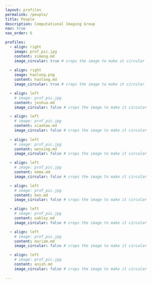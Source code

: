 ```yaml
---
layout: profiles
permalink: /people/
title: People
description: Computational Imaging Group
nav: true
nav_order: 6

profiles:
  - align: right
    image: prof_pic.jpg
    content: simeng.md
    image_circular: true # crops the image to make it circular
    
  - align: right
    image: haolong.png
    content: haolong.md
    image_circular: true # crops the image to make it circular

  - align: left
    # image: prof_pic.jpg
    content: joshua.md
    image_circular: false # crops the image to make it circular

  - align: left
    # image: prof_pic.jpg
    content: xiaohao.md
    image_circular: false # crops the image to make it circular
    
  - align: left
    # image: prof_pic.jpg
    content: wenxing.md
    image_circular: false # crops the image to make it circular

  - align: left
    # image: prof_pic.jpg
    content: emma.md
    image_circular: false # crops the image to make it circular

  - align: left
    # image: prof_pic.jpg
    content: ben.md
    image_circular: false # crops the image to make it circular

  - align: left
    # image: prof_pic.jpg
    content: oakley.md
    image_circular: false # crops the image to make it circular

  - align: left
    # image: prof_pic.jpg
    content: mariam.md
    image_circular: false # crops the image to make it circular

  - align: left
    # image: prof_pic.jpg
    content: anish.md
    image_circular: false # crops the image to make it circular
    
---
```



